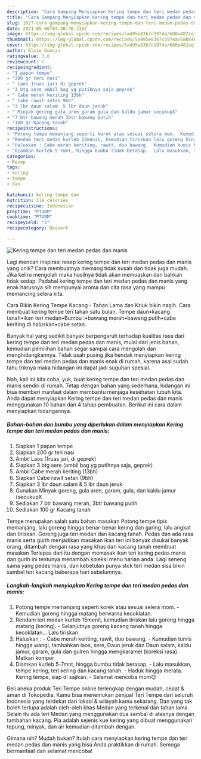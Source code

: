 ```yaml
---
description: "Cara Gampang Menyiapkan Kering tempe dan teri medan pedas dan manis Anti Gagal"
title: "Cara Gampang Menyiapkan Kering tempe dan teri medan pedas dan manis Anti Gagal"
slug: 1027-cara-gampang-menyiapkan-kering-tempe-dan-teri-medan-pedas-dan-manis-anti-gagal
date: 2021-05-06T03:30:40.738Z
image: https://img-global.cpcdn.com/recipes/5a495e8367c1974a/680x482cq70/kering-tempe-dan-teri-medan-pedas-dan-manis-foto-resep-utama.jpg
thumbnail: https://img-global.cpcdn.com/recipes/5a495e8367c1974a/680x482cq70/kering-tempe-dan-teri-medan-pedas-dan-manis-foto-resep-utama.jpg
cover: https://img-global.cpcdn.com/recipes/5a495e8367c1974a/680x482cq70/kering-tempe-dan-teri-medan-pedas-dan-manis-foto-resep-utama.jpg
author: Elsie Duncan
ratingvalue: 3.6
reviewcount: 7
recipeingredient:
- "1 papan tempe"
- "200 gr teri nasi"
- " Laos 1ruas jari di geprek"
- "3 btg sere ambil bag yg putihnya saja geprek"
- " Cabe merah keriting 13bh"
- " Cabe rawit setan 9bh"
- "3 lbr daun salam  5 lbr daun jeruk"
- " Minyak goreng gula aren garam gula dan kaldu jamur secukupX"
- "7 btr bawang merah 3btr bawang putih"
- "100 gr Kacang tanah"
recipeinstructions:
- "Potong tempe memanjang seperti korek atau sesuai selera mom.  Kemudian goreng hingga matang berwarna kecoklatan."
- "Rendam teri medan kurleb 15menit, kemudian tiriskan lalu goreng hingga matang (kering).  Selanjutnya goreng kacang tanah hingga kecoklatan... Lalu tiriskan"
- "Haluskan : Cabe merah keriting, rawit, duo bawang.  Kumudian tumis hingga wangi, tambahkan laos, sere, Daun jeruk dan Daun salam, kaldu jamur, garam, gula dan gulren hingga mengkaramel (koreksi rasa). Matkan kompor"
- "Diamkan kurleb 5-7mnt, hingga bumbu tidak berasap.  Lalu masukkan, tempe kering, teri kering dan kacang tanah.  Haduk hingga merata. Kering tempe, siap di sajikan.  Selamat mencoba mom😊"
categories:
- Resep
tags:
- kering
- tempe
- dan

katakunci: kering tempe dan 
nutrition: 119 calories
recipecuisine: Indonesian
preptime: "PT30M"
cooktime: "PT49M"
recipeyield: "2"
recipecategory: Dessert

---
```



![Kering tempe dan teri medan pedas dan manis](https://img-global.cpcdn.com/recipes/5a495e8367c1974a/680x482cq70/kering-tempe-dan-teri-medan-pedas-dan-manis-foto-resep-utama.jpg)

Lagi mencari inspirasi resep kering tempe dan teri medan pedas dan manis yang unik? Cara membuatnya memang tidak susah dan tidak juga mudah. Jika keliru mengolah maka hasilnya tidak akan memuaskan dan bahkan tidak sedap. Padahal kering tempe dan teri medan pedas dan manis yang enak harusnya sih mempunyai aroma dan cita rasa yang mampu memancing selera kita.

Cara Bikin Kering Tempe Kacang - Tahan Lama dan Kriuk bikin nagih. Cara membuat kering tempe teri tahan satu bulan. Tempe daun•kacang tanah•ikan teri medan•Bumbu :•bawang merah•bawang putih•cabe keriting di haluskan•cabe setan.

Banyak hal yang sedikit banyak berpengaruh terhadap kualitas rasa dari kering tempe dan teri medan pedas dan manis, mulai dari jenis bahan, kemudian pemilihan bahan segar sampai cara mengolah dan menghidangkannya. Tidak usah pusing jika hendak menyiapkan kering tempe dan teri medan pedas dan manis enak di rumah, karena asal sudah tahu triknya maka hidangan ini dapat jadi suguhan spesial.


Nah, kali ini kita coba, yuk, buat kering tempe dan teri medan pedas dan manis sendiri di rumah. Tetap dengan bahan yang sederhana, hidangan ini bisa memberi manfaat dalam membantu menjaga kesehatan tubuh kita. Anda dapat menyiapkan Kering tempe dan teri medan pedas dan manis menggunakan 10 bahan dan 4 tahap pembuatan. Berikut ini cara dalam menyiapkan hidangannya.

<!--inarticleads1-->

##### Bahan-bahan dan bumbu yang diperlukan dalam menyiapkan Kering tempe dan teri medan pedas dan manis:

1. Siapkan 1 papan tempe
1. Siapkan 200 gr teri nasi
1. Ambil  Laos (1ruas jari, di geprek)
1. Siapkan 3 btg sere (ambil bag yg putihnya saja, geprek)
1. Ambil  Cabe merah keriting (13bh)
1. Siapkan  Cabe rawit setan (9bh)
1. Siapkan 3 lbr daun salam &amp; 5 lbr daun jeruk
1. Gunakan  Minyak goreng, gula aren, garam, gula, dan kaldu jamur (secukupX
1. Sediakan 7 btr bawang merah, 3btr bawang putih
1. Sediakan 100 gr Kacang tanah


Tempe merupakan salah satu bahan masakan Potong tempe tipis memanjang, lalu goreng hingga benar-benar kering dan garing, lalu angkat dan tiriskan. Goreng juga teri medan dan kacang tanah. Pedas dan ada rasa manis serta gurih menjadikan masakan ikan teri ini banyak disukai banyak orang, ditambah dengan rasa yang khas dari kacang tanah membuat masakan Terlepas dari itu dengan memasak ikan teri kering pedas manis dan gurih ini tentunya menambah koleksi menu harian anda. Lagi seneng sama yang pedes manis, dan kebetulan punya stok teri medan sisa bikin sambel teri kacang beberapa hari sebelumnya. 

<!--inarticleads2-->

##### Langkah-langkah menyiapkan Kering tempe dan teri medan pedas dan manis:

1. Potong tempe memanjang seperti korek atau sesuai selera mom.  - Kemudian goreng hingga matang berwarna kecoklatan.
1. Rendam teri medan kurleb 15menit, kemudian tiriskan lalu goreng hingga matang (kering).  - Selanjutnya goreng kacang tanah hingga kecoklatan... Lalu tiriskan
1. Haluskan : - Cabe merah keriting, rawit, duo bawang.  - Kumudian tumis hingga wangi, tambahkan laos, sere, Daun jeruk dan Daun salam, kaldu jamur, garam, gula dan gulren hingga mengkaramel (koreksi rasa). Matkan kompor
1. Diamkan kurleb 5-7mnt, hingga bumbu tidak berasap.  - Lalu masukkan, tempe kering, teri kering dan kacang tanah.  - Haduk hingga merata. Kering tempe, siap di sajikan.  - Selamat mencoba mom😊


Beli aneka produk Teri Tempe online terlengkap dengan mudah, cepat &amp; aman di Tokopedia. Kamu bisa menemukan penjual Teri Tempe dari seluruh Indonesia yang terdekat dari lokasi &amp; wilayah kamu sekarang. Dan yang tak boleh terlupa adalah oleh-oleh khas Medan yang terkenal dan tahan lama. Selain itu ada teri Medan yang menggunakan dua sambal di atasnya dengan tambahan kacang. Pia adalah sejenis kue kering yang dibuat menggunakan tepung, minyak, dan air kemudian ditambah dengan. 

Gimana nih? Mudah bukan? Itulah cara menyiapkan kering tempe dan teri medan pedas dan manis yang bisa Anda praktikkan di rumah. Semoga bermanfaat dan selamat mencoba!
